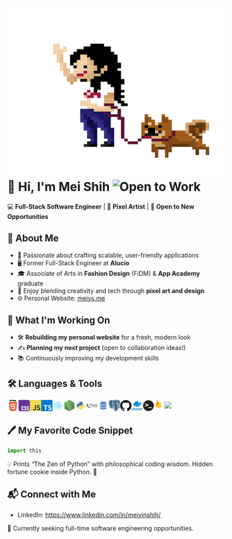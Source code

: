 <img height="400" width="500" alt="GIF" align="right" src="/images/Pixel_Mei_Motion.gif">

# 👋 Hi, I'm Mei Shih ![Open to Work](https://img.shields.io/badge/Open%20to%20Work-💼-brightgreen)

💻 **Full-Stack Software Engineer** | 🎨 **Pixel Artist** | 💼 **Open to New Opportunities**


## 📖 About Me  
- 🌟 Passionate about crafting scalable, user-friendly applications  
- 🖥 Former Full-Stack Engineer at **Alucio**  
- 🎓 Associate of Arts in **Fashion Design** (FiDM) & **App Academy** graduate  
- 🎨 Enjoy blending creativity and tech through **pixel art and design**  
- 🌐 Personal Website: [meiys.me](https://meiys.me)  


## 🚀 What I'm Working On  
- 🛠 **Rebuilding my personal website** for a fresh, modern look  
- ✍️ **Planning my next project** (open to collaboration ideas!)  
- 📚 Continuously improving my development skills  


## 🛠️ Languages & Tools  
<img align="left" width="26" src="https://raw.githubusercontent.com/github/explore/80688e429a7d4ef2fca1e82350fe8e3517d3494d/topics/html/html.png" />
<img align="left" width="26" src="https://raw.githubusercontent.com/github/explore/80688e429a7d4ef2fca1e82350fe8e3517d3494d/topics/css/css.png" />
<img align="left" width="26" src="https://raw.githubusercontent.com/github/explore/80688e429a7d4ef2fca1e82350fe8e3517d3494d/topics/javascript/javascript.png" />
<img align="left" width="26" src="https://raw.githubusercontent.com/github/explore/80688e429a7d4ef2fca1e82350fe8e3517d3494d/topics/typescript/typescript.png" />
<img align="left" width="26" src="https://raw.githubusercontent.com/github/explore/80688e429a7d4ef2fca1e82350fe8e3517d3494d/topics/react/react.png" />
<img align="left" width="26" src="https://raw.githubusercontent.com/github/explore/80688e429a7d4ef2fca1e82350fe8e3517d3494d/topics/nodejs/nodejs.png" />
<img align="left" width="26" src="https://raw.githubusercontent.com/github/explore/80688e429a7d4ef2fca1e82350fe8e3517d3494d/topics/python/python.png" />
<img align="left" width="26" src="https://raw.githubusercontent.com/github/explore/80688e429a7d4ef2fca1e82350fe8e3517d3494d/topics/flask/flask.png" />
<img align="left" width="26" src="https://raw.githubusercontent.com/github/explore/80688e429a7d4ef2fca1e82350fe8e3517d3494d/topics/sql/sql.png" />
<img align="left" width="26" src="https://raw.githubusercontent.com/github/explore/80688e429a7d4ef2fca1e82350fe8e3517d3494d/topics/postgresql/postgresql.png" />
<img align="left" width="26" src="https://raw.githubusercontent.com/github/explore/78df643247d429f6cc873026c0622819ad797942/topics/github/github.png" />
<img align="left" width="26" src="https://raw.githubusercontent.com/github/explore/80688e429a7d4ef2fca1e82350fe8e3517d3494d/topics/docker/docker.png" />
<img align="left" width="26" src="https://raw.githubusercontent.com/github/explore/80688e429a7d4ef2fca1e82350fe8e3517d3494d/topics/terminal/terminal.png" />
<img height="20" src="https://raw.githubusercontent.com/github/explore/80688e429a7d4ef2fca1e82350fe8e3517d3494d/topics/firebase/firebase.png" />
<img height="20" src="https://cdn.iconscout.com/icon/free/png-512/aws-1869025-1583149.png" />

<br clear="left"/>


## 🖊️ My Favorite Code Snippet
```python
import this
```
💡 Prints “The Zen of Python” with philosophical coding wisdom. Hidden fortune cookie inside Python. 🥠


## 📬 Connect with Me
- LinkedIn: https://www.linkedin.com/in/meiyinshih/

🚩 Currently seeking full-time software engineering opportunities.
